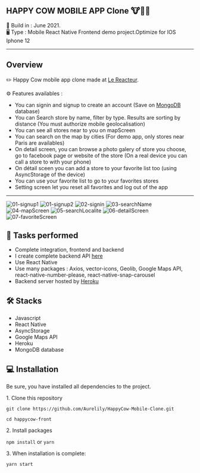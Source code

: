 HAPPY COW MOBILE APP Clone 🐮🥙🥗
-----------------
  
📆 Build in : June 2021.   
🖥 Type : Mobile React Native Frontend demo project.Optimize for IOS Iphone 12

-----------------

Overview
---
✏️ Happy Cow mobile app clone made at [Le Reacteur](https://www.lereacteur.io/).   

⚙️ Features availables : 
* You can signin and signup to create an account (Save on [MongoDB](https://www.mongodb.com/) database)
* You can Search store by name, filter by type. Results are sorting by distance (You must authorize mobile geolocalisation)
* You can see all stores near to you on mapScreen
* You can search on the map by cities (For demo app, only stores near Paris are availables)
* On detail screen, you can browse a photo galery of store you choose, go to facebook page or website of the store (On a real device you can call a store to with your phone)
* On détail sceen you can add a store to your favorite list too (using AsyncStorage of the device)
* You can use your favorite list to go to your favorites stores
* Setting screen let you reset all favorites and log out of the app


---
![01-signup1](https://res.cloudinary.com/lilycloud/image/upload/v1626686547/Git%20ReadMe/HappyCow/01-signup1_epxxkx.gif)
![01-signup2](https://res.cloudinary.com/lilycloud/image/upload/v1626686547/Git%20ReadMe/HappyCow/01-signup2_qjoszh.gif)
![02-signin](https://res.cloudinary.com/lilycloud/image/upload/v1626686547/Git%20ReadMe/HappyCow/02-signin_pb6nrh.gif)
![03-searchName](https://res.cloudinary.com/lilycloud/image/upload/v1626686547/Git%20ReadMe/HappyCow/03-searchName_neok3u.gif)
![04-mapScreen](https://res.cloudinary.com/lilycloud/image/upload/v1626686548/Git%20ReadMe/HappyCow/04-mapScreen_aywtcr.gif)
![05-searchLocalite](https://res.cloudinary.com/lilycloud/image/upload/v1626687842/Git%20ReadMe/HappyCow/05-searchLocalite_gqlnux.gif)
![06-detailScreen](https://res.cloudinary.com/lilycloud/image/upload/v1626686547/Git%20ReadMe/HappyCow/06-detailScreen_bx2d05.gif)
![07-favoriteScreen](https://res.cloudinary.com/lilycloud/image/upload/v1626686549/Git%20ReadMe/HappyCow/07-favoriteScreen_vmd079.gif)



🚀 Tasks performed
---
* Complete integration, frontend and backend
* I create complete backend API [here](https://github.com/Aurelily/HappyCow-back)
* Use React Native
* Use many packages : Axios, vector-icons, Geolib, Google Maps API, react-native-number-please, react-native-snap-carousel
* Backend server hosted by [Heroku](https://heroku.com)

🛠 Stacks
---
* Javascript
* React Native
* AsyncStorage
* Google Maps API
* Heroku
* MongoDB database

💻 Installation
---

Be sure, you have installed all dependencies to the project.  

1️. Clone this repository

`git clone https://github.com/Aurelily/HappyCow-Mobile-Clone.git`

`cd happycow-front`

2️. Install packages

`npm install`
or
`yarn`

3️. When installation is complete:

`yarn start`

